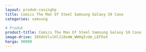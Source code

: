```yaml
---
layout: produk-casinghp
title: Comics The Man Of Steel Samsung Galaxy S9 Case
categories: samsung

# Produk
product-title: Comics The Man Of Steel Samsung Galaxy S9 Case
image-drive: 1OXdnVlulHlJi8xmW_WWHqIvUm_LEF5oX
harga: 90000
---
```

